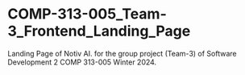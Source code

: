 # COMP-313-005_Team-3_Frontend_Landing_Page
Landing Page of Notiv AI. for the group project (Team-3) of Software Development 2 COMP 313-005 Winter 2024.
